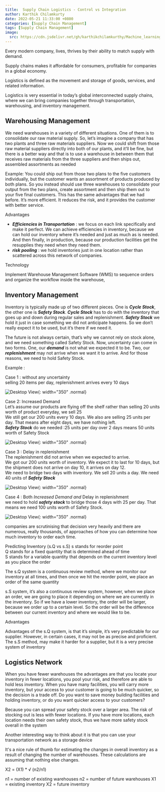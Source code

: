 ```yaml
---
title:  Supply Chain Logistics - Control vs Integration
author: Karthik Chilamkurty
date: 2022-05-21 11:33:00 +0800
categories: [Supply Chain Management]
tags: [Supply Chain Management]
image:
  src: https://cdn.jsdelivr.net/gh/karthikchilamkurthy/Machine_learning@main/Data%20Sources/images/1__hM4uxJvw3V35dirbpbktvA.jpeg
---
```


Every modern company, lives, thrives by their ability to match supply with demand.

Supply chains makes it affordable for consumers, profitable for companies in a global economy.

Logistics is defined as the movement and storage of goods, services, and related information.

Logistics is very essential in today’s global interconnected supply chains, where we can bring companies together through transportation, warehousing, and inventory management.

## Warehousing Management  
We need warehouses in a variety of different situations. One of them is to consolidate our raw material supply. So, let’s imagine a company that has two plants and three raw materials suppliers. Now we could shift from those raw material suppliers directly into both of our plants, and it’ll be fine, but there is a better way and that is to use a warehouse in between them that receives raw materials from the three suppliers and then ships out, assembled assortments as needed

Example: You could ship out from those two plans to the five customers individually, but the customer wants an assortment of products produced by both plans. So you instead should use three warehouses to consolidate your output from the two plans, create assortment and then ship them out to your five final customers. This has the same advantages that we had before. It’s more efficient. It reduces the risk, and it provides the customer with better service.

Advantages

*   **_Efficiencies in Transportation_** : we focus on each link specifically and make it perfect. We can achieve efficiencies in inventory, because we can hold our inventory where it’s needed and just as much as is needed. And then finally, in production, because our production facilities get the resupplies they need when they need them.
*   **_risk pooling_** : we hold inventories just in one location rather than scattered across this network of companies.

Technology

Implement Warehouse Management Software (WMS) to sequence orders and organize the workflow inside the warehouse,

## Inventory Management 

Inventory is typically made up of two different pieces. One is **_Cycle Stock_**, the other one is **_Safety Stock_**. **_Cycle Stock_**  has to do with the inventory that goes up and down during regular sales and replenishment. **_Safety Stock_** we hold it just in case something we did not anticipate happens. So we don’t really expect it to be used, but it’s there if we need it.

The future is not always certain, that’s why we cannot rely on stock alone, and we need something called Safety Stock. Now, uncertainty can come in two forms. One, our **_demand_** is not what we expected it to be. Two, our **_replenishment_** may not arrive when we want it to arrive. And for those reasons, we need to hold Safety Stock.

Example :

Case 1 : without any uncertainty  
selling 20 items per day, replenishment arrives every 10 days

![Desktop View](https://cdn.jsdelivr.net/gh/karthikchilamkurthy/Machine_learning@main/Data%20Sources/images/1__ykDtgw4c8cs09QRmFiBRAg.png){: width="350" .normal}

Case 2: Increased Demand  
Let’s assume our products are flying off the shelf rather than selling 20 units worth of product everyday, we sell 25  
We still get our 200 units every 10 days. We also are selling 25 units per day. That means after eight days, we have nothing left.  
**_Safety Stock_** do we needed :25 units per day over 2 days means 50 units worth of Safety Stock

![Desktop View](https://cdn.jsdelivr.net/gh/karthikchilamkurthy/Machine_learning@main/Data%20Sources/images/1__p1k9TCbYMNbxt__pA8__7IIQ.png){: width="350" .normal}

Case 3 : Delay in replenishment  
The replenishment did not arrive when we expected to arrive.  
We got our 200 units worth of inventory. We expect it to last for 10 days, but the shipment does not arrive on day 10, it arrives on day 12.  
We need to bridge two days with inventory. We sell 20 units a day. We need 40 units of **_Safety Stock_**

![Desktop View](https://cdn.jsdelivr.net/gh/karthikchilamkurthy/Machine_learning@main/Data%20Sources/images/1__jLpjR0__6xd6ajdjOEps8Eg.png){: width="350" .normal}

Case 4 : Both _Increased Demand and_ Delay in replenishment  
we need to hold **_safety stock_** to bridge those 4 days with 25 per day. That means we need 100 units worth of Safety Stock.

![Desktop View](https://cdn.jsdelivr.net/gh/karthikchilamkurthy/Machine_learning@main/Data%20Sources/images/1__lWMW5qUgE6DPaVd9F6mrnQ.png){: width="350" .normal}

companies are scrutinising that decision very heavily and there are numerous, really thousands, of approaches of how you can determine how much inventory to order each time.

Predicting Inventory (s.Q vs s.S) 
s stands for reorder point  
Q stands for a fixed quantity that is determined ahead of time  
S stands for a variable quantity that depends on the current inventory level as you place the order

The s.Q system is a continuous review method, where we monitor our inventory at all times, and then once we hit the reorder point, we place an order of the same quantity

s.S system, it’s also a continuous review system, however, when we place an order, we are going to place it depending on where we are currently in the inventory. So if we have a lower inventory, the order will be larger, because we order up to a certain level. So the order will be the difference between our current inventory and where we would like to be.

Advantages

Advantages of the s.Q system, is that it’s simple, it’s very predictable for our supplier. However, in certain cases, it may not be as precise and proficient. The s.S method, may make it harder for a supplier, but it is a very precise system of inventory

## Logistics Network

When you have fewer warehouses the advantages are that you locate your inventory in fewer locations, you pool your risk, and therefore are able to hold less inventory. When you have many facilities, you will carry more inventory, but your access to your customer is going to be much quicker, so the decision is a trade off. Do you want to save money building facilities and holding inventory, or do you want quicker access to your customers?

Because you can spread your safety stock over a larger area. The risk of stocking out is less with fewer locations. If you have more locations, each location needs their own safety stock, thus we have more safety stock overall in the system

Another interesting way to think about it is that you can use your transportation network as a storage device

It's a nice rule of thumb for estimating the changes in overall inventory as a result of changing the number of warehouses. These calculations are assuming that nothing else changes.

X2 = (X1) \* √ (n2/n1)

n1 = number of existing warehouses n2 = number of future warehouses X1 = existing inventory X2 = future inventory
